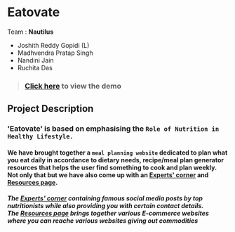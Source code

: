 # Eatovate

Team : <strong>Nautilus</strong>

- Joshith Reddy Gopidi  (L)<br>
- Madhvendra Pratap Singh<br>
- Nandini Jain<br>
- Ruchita Das<br>


> ### [Click here](https://jos-re.github.io/Eatovate/) to view the demo



## Project Description



### 'Eatovate' is based on emphasising the `Role of Nutrition in Healthy Lifestyle.`

 #### We have brought together a `meal planning website` dedicated to plan what you eat daily in accordance to dietary needs, recipe/meal plan generator resources that helps the user find something to cook and plan weekly. <br> Not only that but we have also come up with an [**Experts' corner**](https://jos-re.github.io/Eatovate/Expert's%20%20Corner/index.html) and [**Resources page**](https://jos-re.github.io/Eatovate/Resources/index.html).

 ##### The [**Experts' corner**](https://jos-re.github.io/Eatovate/Expert's%20%20Corner/index.html) containing famous social media posts by top nutritionists while also providing you with certain contact details.<br>The [**Resources page**](https://jos-re.github.io/Eatovate/Resources/index.html) brings together various E-commerce websites where you can reache various websites giving out commodities


 



